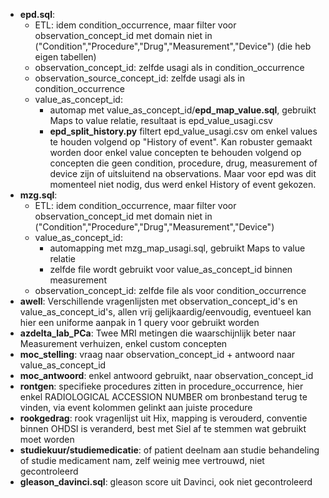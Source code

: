 - **epd.sql**:
  - ETL: idem condition_occurrence, maar filter voor observation_concept_id met domain niet in ("Condition","Procedure","Drug","Measurement","Device") (die heb eigen tabellen)
  - observation_concept_id: zelfde usagi als in condition_occurrence
  - observation_source_concept_id: zelfde usagi als in condition_occurrence
  - value_as_concept_id:
    - automap met value_as_concept_id/**epd_map_value.sql**, gebruikt Maps to value relatie, resultaat is epd_value_usagi.csv
    - **epd_split_history.py** filtert epd_value_usagi.csv om enkel values te houden volgend op "History of event". Kan robuster gemaakt worden door enkel value concepten te behouden volgend op concepten die geen condition, procedure, drug, measurement of device zijn of uitsluitend na observations. Maar voor epd was dit momenteel niet nodig, dus werd enkel History of event gekozen. 
- **mzg.sql**:
  - ETL: idem condition_occurrence,  maar filter voor observation_concept_id met domain niet in ("Condition","Procedure","Drug","Measurement","Device")
  - value_as_concept_id:
    - automapping met mzg_map_usagi.sql, gebruikt Maps to value relatie
    - zelfde file wordt gebruikt voor value_as_concept_id binnen measurement
  - observation_concept_id: zelfde file als voor condition_occurrence
- **awell**: Verschillende vragenlijsten met observation_concept_id's en value_as_concept_id's, allen vrij gelijkaardig/eenvoudig, eventueel kan hier een uniforme aanpak in 1 query voor gebruikt worden
- **azdelta_lab_PCa**: Twee MRI metingen die waarschijnlijk beter naar Measurement verhuizen, enkel custom concepten
- **moc_stelling**: vraag naar observation_concept_id + antwoord naar value_as_concept_id
- **moc_antwoord**: enkel antwoord gebruikt, naar observation_concept_id
- **rontgen**: specifieke procedures zitten in procedure_occurrence, hier enkel RADIOLOGICAL ACCESSION NUMBER om bronbestand terug te vinden, via event kolommen gelinkt aan juiste procedure
- **rookgedrag**: rook vragenlijst uit Hix, mapping is verouderd, conventie binnen OHDSI is veranderd, best met Siel af te stemmen wat gebruikt moet worden
- **studiekuur/studiemedicatie**: of patient deelnam aan studie behandeling of studie medicament nam, zelf weinig mee vertrouwd, niet gecontroleerd
- **gleason_davinci.sql**: gleason score uit Davinci, ook niet gecontroleerd
